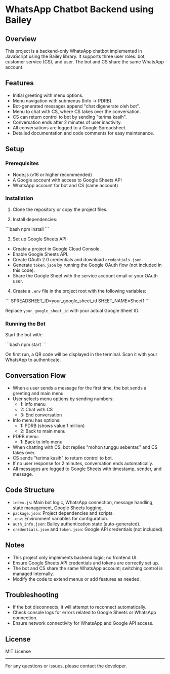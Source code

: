# WhatsApp Chatbot Backend using Bailey

## Overview

This project is a backend-only WhatsApp chatbot implemented in JavaScript using the Bailey library. It supports three user roles: bot, customer service (CS), and user. The bot and CS share the same WhatsApp account.

## Features

- Initial greeting with menu options.
- Menu navigation with submenus (Info -> PDRB).
- Bot-generated messages append "chat digenerate oleh bot".
- Menu to chat with CS, where CS takes over the conversation.
- CS can return control to bot by sending "terima kasih".
- Conversation ends after 2 minutes of user inactivity.
- All conversations are logged to a Google Spreadsheet.
- Detailed documentation and code comments for easy maintenance.

## Setup

### Prerequisites

- Node.js (v16 or higher recommended)
- A Google account with access to Google Sheets API
- WhatsApp account for bot and CS (same account)

### Installation

1. Clone the repository or copy the project files.

2. Install dependencies:

\`\`\`bash
npm install
\`\`\`

3. Set up Google Sheets API:

- Create a project in Google Cloud Console.
- Enable Google Sheets API.
- Create OAuth 2.0 credentials and download `credentials.json`.
- Generate `token.json` by running the Google OAuth flow (not included in this code).
- Share the Google Sheet with the service account email or your OAuth user.

4. Create a `.env` file in the project root with the following variables:

\`\`\`
SPREADSHEET_ID=your_google_sheet_id
SHEET_NAME=Sheet1
\`\`\`

Replace `your_google_sheet_id` with your actual Google Sheet ID.

### Running the Bot

Start the bot with:

\`\`\`bash
npm start
\`\`\`

On first run, a QR code will be displayed in the terminal. Scan it with your WhatsApp to authenticate.

## Conversation Flow

- When a user sends a message for the first time, the bot sends a greeting and main menu.
- User selects menu options by sending numbers:
  - 1: Info menu
  - 2: Chat with CS
  - 3: End conversation
- Info menu has options:
  - 1: PDRB (shows value 1 million)
  - 2: Back to main menu
- PDRB menu:
  - 1: Back to info menu
- When chatting with CS, bot replies "mohon tunggu sebentar." and CS takes over.
- CS sends "terima kasih" to return control to bot.
- If no user response for 2 minutes, conversation ends automatically.
- All messages are logged to Google Sheets with timestamp, sender, and message.

## Code Structure

- `index.js`: Main bot logic, WhatsApp connection, message handling, state management, Google Sheets logging.
- `package.json`: Project dependencies and scripts.
- `.env`: Environment variables for configuration.
- `auth_info.json`: Bailey authentication state (auto-generated).
- `credentials.json` and `token.json`: Google API credentials (not included).

## Notes

- This project only implements backend logic; no frontend UI.
- Ensure Google Sheets API credentials and tokens are correctly set up.
- The bot and CS share the same WhatsApp account; switching control is managed internally.
- Modify the code to extend menus or add features as needed.

## Troubleshooting

- If the bot disconnects, it will attempt to reconnect automatically.
- Check console logs for errors related to Google Sheets or WhatsApp connection.
- Ensure network connectivity for WhatsApp and Google API access.

## License

MIT License

---

For any questions or issues, please contact the developer.
